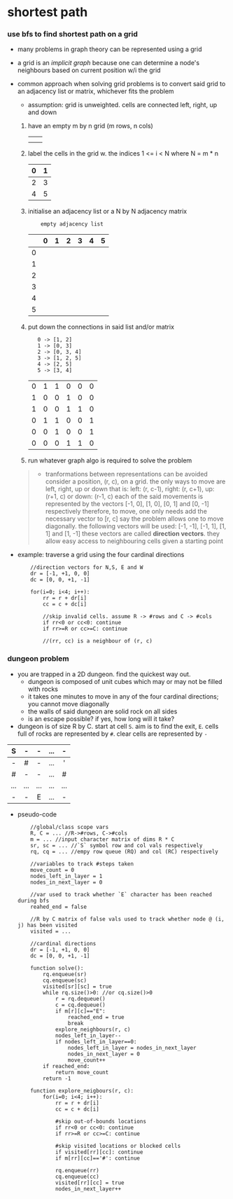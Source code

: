 # shortest path

### use bfs to find shortest path on a grid
* many problems in graph theory can be represented using a grid
* a grid is an *implicit graph* because one can determine a node's neighbours based on current position w/i the grid
* common approach when solving grid problems is to convert said grid to an adjacency list or matrix, whichever fits the problem
    * assumption: grid is unweighted. cells are connected left, right, up and down 
    1. have an empty m by n grid (m rows, n cols)

        |||
        |:---:|:---:|
        |||
        |||

    2. label the cells in the grid w. the indices 1 <= i < N where N = m * n

        |0|1|
        |:---:|:---:|
        |2|3|
        |4|5|

    3. initialise an adjacency list or a N by N adjacency matrix

        ```text
            empty adjacency list
        ```

        ||0|1|2|3|4|5|
        |:---:|:---:|:---:|:---:|:---:|:---:|:---:|
        |0|||||||
        |1|||||||
        |2|||||||
        |3|||||||
        |4|||||||
        |5|||||||

    4. put down the connections in said list and/or matrix

         ```text
            0 -> [1, 2]
            1 -> [0, 3]
            2 -> [0, 3, 4]
            3 -> [1, 2, 5]
            4 -> [2, 5]
            5 -> [3, 4]
        ```

        |||||||
        |:---:|:---:|:---:|:---:|:---:|:---:|
        |0|1|1|0|0|0|
        |1|0|0|1|0|0|
        |1|0|0|1|1|0|
        |0|1|1|0|0|1|
        |0|0|1|0|0|1|
        |0|0|0|1|1|0|

    5. run whatever graph algo is required to solve the problem

    > - tranformations between representations can be avoided
    > consider a position, (r, c), on a grid. the only ways to move are left, right, up or down
    > that is: left: (r, c-1), right: (r, c+1), up: (r+1, c) or down: (r-1, c)
    > each of the said movements is represented by the vectors [-1, 0], [1, 0], [0, 1] and [0, -1] respectively
    > therefore, to move, one only needs add the necessary vector to [r, c]
    > say the problem allows one to move diagonally. the following vectors will be used: [-1, -1], [-1, 1], [1, 1] and [1, -1]
    > these vectors are called **direction vectors**. they allow easy access to neighbouring cells given a starting point

* example: traverse a grid using the four cardinal directions

    ```text
        //direction vectors for N,S, E and W
        dr = [-1, +1, 0, 0]
        dc = [0, 0, +1, -1]

        for(i=0; i<4; i++):
            rr = r + dr[i]
            cc = c + dc[i]

            //skip invalid cells. assume R -> #rows and C -> #cols
            if rr<0 or cc<0: continue
            if rr>=R or cc>=C: continue

            //(rr, cc) is a neighbour of (r, c)

    ```

### dungeon problem
* you are trapped in a 2D dungeon. find the quickest way out.
    * dungeon is composed of unit cubes which may or may not be filled with rocks
    * it takes one minutes to move in any of the four cardinal directions; you cannot move diagonally
    * the walls of said dungeon are solid rock on all sides
    * is an escape possible? if yes, how long will it take?
* dungeon is of size R by C. start at cell `S`. aim is to find the exit, `E`. cells full of rocks are represented by `#`. clear cells are represented by `-`

|S|-|-|...|-|
|:---:|:---:|:---:|:---:|:---:|
|-|#|-|...|'|
|#|-|-|...|#|
|...|...|...|...|...|
|-|-|E|...|-|

* pseudo-code

    ```text
        //global/class scope vars
        R, C = ... //R->#rows, C->#cols
        m = ... //input character matrix of dims R * C
        sr, sc = ... //`S` symbol row and col vals respectively
        rq, cq = ... //empy row queue (RQ) and col (RC) respectively

        //variables to track #steps taken
        move_count = 0
        nodes_left_in_layer = 1
        nodes_in_next_layer = 0

        //var used to track whether `E` character has been reached during bfs
        reahed_end = false

        //R by C matrix of false vals used to track whether node @ (i, j) has been visited
        visited = ...

        //cardinal directions
        dr = [-1, +1, 0, 0]
        dc = [0, 0, +1, -1]

        function solve():
            rq.enqueue(sr)
            cq.enqueue(sc)
            visited[sr][sc] = true
            while rq.size()>0: //or cq.size()>0
                r = rq.dequeue()
                c = cq.dequeue()
                if m[r][c]=="E":
                    reached_end = true
                    break
                explore_neighbours(r, c)
                nodes_left_in_layer--
                if nodes_left_in_layer==0:
                    nodes_left_in_layer = nodes_in_next_layer
                    nodes_in_next_layer = 0
                    move_count++
            if reached_end:
                return move_count
            return -1

        function explore_neigbours(r, c):
            for(i=0; i<4; i++):
                rr = r + dr[i]
                cc = c + dc[i]

                #skip out-of-bounds locations
                if rr<0 or cc<0: continue
                if rr>=R or cc>=C: continue

                #skip visited locations or blocked cells
                if visited[rr][cc]: continue
                if m[rr][cc]=='#': continue

                rq.enqueue(rr)
                cq.enqueue(cc)
                visited[rr][cc] = true
                nodes_in_next_layer++
    ```